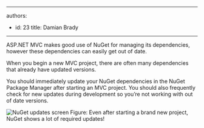 

---
authors:
  - id: 23
    title: Damian Brady
---




<span class='intro'> <p>ASP.NET MVC makes good use of NuGet for managing its dependencies, however these dependencies can easily get out of date.</p> </span>

<p>When you begin a new MVC project, there are often many dependencies that already have updated versions.</p>
<p>You should immediately update your NuGet dependencies in the NuGet Package Manager after starting an MVC project.  You should also frequently check for new updates during development so you’re not working with out of date versions.
</p>

<img src="/SoftwareDevelopment/RulesToBetterMVC/PublishingImages/nuget-updates.png" alt="NuGet updates screen" class="ms-rteCustom-ImageArea" />
<span class="ms-rteCustom-FigureNormal">Figure&#58; Even after starting a brand new project, NuGet shows a lot of required updates!</span>



